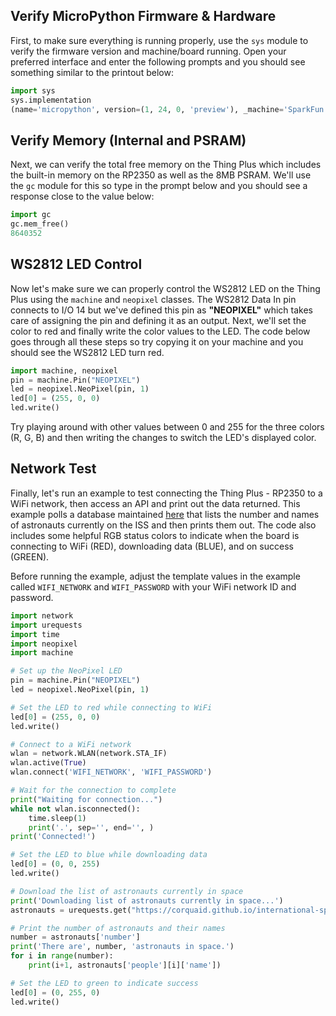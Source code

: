 



## Verify MicroPython Firmware & Hardware

First, to make sure everything is running properly, use the <code>sys</code> module to verify the firmware version and machine/board running. Open your preferred interface and enter the following prompts and you should see something similar to the printout below:

``` py
import sys
sys.implementation
(name='micropython', version=(1, 24, 0, 'preview'), _machine='SparkFun Thing Plus RP2350 with RP2350', _mpy=7942)
```

## Verify Memory (Internal and PSRAM)

Next, we can verify the total free memory on the Thing Plus which includes the built-in memory on the RP2350 as well as the 8MB PSRAM. We'll use the <code>gc</code> module for this so type in the prompt below and you should see a response close to the value below:

``` py
import gc
gc.mem_free()
8640352
```

## WS2812 LED Control

Now let's make sure we can properly control the WS2812 LED on the Thing Plus using the <code>machine</code> and <code>neopixel</code> classes. The WS2812 Data In pin connects to I/O 14 but we've defined this pin as <b>"NEOPIXEL"</b> which takes care of assigning the pin and defining it as an output. Next, we'll set the color to red and finally write the color values to the LED. The code below goes through all these steps so try copying it on your machine and you should see the WS2812 LED turn red.

``` py
import machine, neopixel
pin = machine.Pin("NEOPIXEL")
led = neopixel.NeoPixel(pin, 1)
led[0] = (255, 0, 0)
led.write()
```

Try playing around with other values between 0 and 255 for the three colors (R, G, B) and then writing the changes to switch the LED's displayed color.

## Network Test

Finally, let's run an example to test connecting the Thing Plus - RP2350 to a WiFi network, then access an API and print out the data returned. This example polls a database maintained [here](https://corquaid.github.io/international-space-station-APIs/JSON/people-in-space.json) that lists the number and names of astronauts currently on the ISS and then prints them out. The code also includes some helpful RGB status colors to indicate when the board is connecting to WiFi (RED), downloading data (BLUE), and on success (GREEN).

Before running the example, adjust the template values in the example called <code>WIFI_NETWORK</code> and <code>WIFI_PASSWORD</code> with your WiFi network ID and password.

``` py
import network
import urequests
import time
import neopixel
import machine

# Set up the NeoPixel LED
pin = machine.Pin("NEOPIXEL")
led = neopixel.NeoPixel(pin, 1)

# Set the LED to red while connecting to WiFi
led[0] = (255, 0, 0)
led.write()

# Connect to a WiFi network
wlan = network.WLAN(network.STA_IF)
wlan.active(True)
wlan.connect('WIFI_NETWORK', 'WIFI_PASSWORD')

# Wait for the connection to complete
print("Waiting for connection...")
while not wlan.isconnected():
	time.sleep(1)
	print('.', sep='', end='', )
print('Connected!')

# Set the LED to blue while downloading data
led[0] = (0, 0, 255)
led.write()

# Download the list of astronauts currently in space
print('Downloading list of astronauts currently in space...')
astronauts = urequests.get("https://corquaid.github.io/international-space-station-APIs/JSON/people-in-space.json").json()

# Print the number of astronauts and their names
number = astronauts['number']
print('There are', number, 'astronauts in space.')
for i in range(number):
    print(i+1, astronauts['people'][i]['name'])

# Set the LED to green to indicate success
led[0] = (0, 255, 0)
led.write()

```
